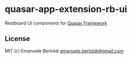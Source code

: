 # quasar-app-extension-rb-ui

Restboard UI components for [Quasar Framework](https://donate.quasar.dev)

## License

MIT (c) Emanuele Bertoldi <emanuele.bertoldi@gmail.com>